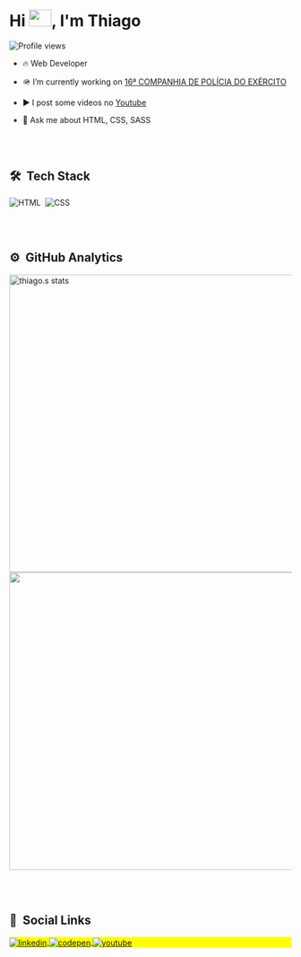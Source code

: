  <h1 align="left">Hi <img src="https://raw.githubusercontent.com/kaueMarques/kaueMarques/master/hi.gif" width="40px" height="30px">, I'm Thiago</h1>
 
<p align="left"> <img src="https://komarev.com/ghpvc/?username=ThiagoSGomes-Dev&color=yellow" alt="Profile views" /> </p>

- 🔥 Web Developer

- 🪖 I’m currently working on [16ª COMPANHIA DE POLÍCIA DO EXÉRCITO](https://www.10rm.eb.mil.br/index.php/organizacoes-militares-10-rm)

- ▶️ I post some videos no [Youtube](https://www.youtube.com/channel/UCQVkzedXuUetHy4zQ0ijDHw)

- 💬 Ask me about HTML, CSS, SASS

<br><br>

## 🛠 &nbsp;Tech Stack


![HTML](https://img.shields.io/badge/-HTML-05122A?style=flat&logo=HTML5)&nbsp;
![CSS](https://img.shields.io/badge/-CSS-05122A?style=flat&logo=CSS3&logoColor=1572B6)&nbsp;
<!--![SASS](https://img.shields.io/badge/-sass-05122A?style=flat&logo=sass)&nbsp;
![JavaScript](https://img.shields.io/badge/-JavaScript-05122A?style=flat&logo=javascript)&nbsp;
![Vue.js](https://img.shields.io/badge/-vue.js-05122A?style=flat&logo=vue.js)&nbsp;
![Git](https://img.shields.io/badge/-Git-05122A?style=flat&logo=git)&nbsp;
![GitHub](https://img.shields.io/badge/-GitHub-05122A?style=flat&logo=github)&nbsp;
![PostCSS](https://img.shields.io/badge/-postcss-05122A?style=flat&logo=postcss)&nbsp;
![Visual Studio Code](https://img.shields.io/badge/-Visual%20Studio%20Code-05122A?style=flat&logo=visual-studio-code&logoColor=007ACC)&nbsp;
![Bootstrap](https://img.shields.io/badge/-bootstrap-05122A?style=flat&logo=bootstrap)&nbsp;
![php](https://img.shields.io/badge/-php-05122A?style=flat&logo=php)&nbsp;-->

<br><br>

## ⚙️ &nbsp;GitHub Analytics

<p align="left">
<img width="530em" src="https://github-readme-stats.vercel.app/api?username=ThiagoSGomes-Dev&show_icons=true&theme=vision-friendly-dark" alt="thiago.s stats"/>
<img width="530em" src="https://github-readme-stats.vercel.app/api/top-langs/?username=ThiagoSGomes-Dev&layout=compact&theme=vision-friendly-dark%22%20alt=%22ThiagoSGomes-Dev%27s%20most%20languages"/>
</p>

<br><br>

## 👤 &nbsp;Social Links

<p align="left" style="background:yellow">
<a href="#" target="_blank">
  <img align="center" src="https://img.shields.io/badge/-linkedin-05122A?style=flat&logo=linkedin" alt="linkedin"/>
</a>
<a href="https://codepen.io/thiagosgomes-dev" target="_blank">
  <img align="center" src="https://img.shields.io/badge/-codepen-05122A?style=flat&logo=codepen" alt="codepen"/>
</a>
<a href="https://www.youtube.com/channel/UCQVkzedXuUetHy4zQ0ijDHw" target="_blank">
 <img align="center" src="https://img.shields.io/badge/-youtube-05122A?style=flat&logo=youtube" alt="youtube"/>
</a>
</p>
